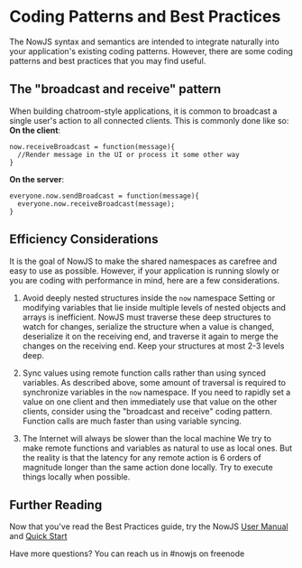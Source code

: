 Coding Patterns and Best Practices
==================================
The NowJS syntax and semantics are intended to integrate naturally into your application's existing coding patterns. However, there are some coding patterns and best practices that you may find useful.

The "broadcast and receive" pattern
-----------------------------------
When building chatroom-style applications, it is common to broadcast a single user's action to all connected clients. This is commonly done like so:
**On the client**:

    now.receiveBroadcast = function(message){
      //Render message in the UI or process it some other way
    }

**On the server**:

    everyone.now.sendBroadcast = function(message){
      everyone.now.receiveBroadcast(message);
    }
    
    
Efficiency Considerations
-------------------------
It is the goal of NowJS to make the shared namespaces as carefree and easy to use as possible. However, if your application is running slowly or you are coding with performance in mind, here are a few considerations.

1. Avoid deeply nested structures inside the `now` namespace
Setting or modifying variables that lie inside multiple levels of nested objects and arrays is inefficient. NowJS must traverse these deep structures to watch for changes, serialize the structure when a value is changed, deserialize it on the receiving end, and traverse it again to merge the changes on the receiving end. Keep your structures at most 2-3 levels deep.

2. Sync values using remote function calls rather than using synced variables.
As described above, some amount of traversal is required to synchronize variables in the `now` namespace. If you need to rapidly set a value on one client and then immediately use that value on the other clients, consider using the "broadcast and receive" coding pattern. Function calls are much faster than using variable syncing.

3. The Internet will always be slower than the local machine
We try to make remote functions and variables as natural to use as local ones. But the reality is that the latency for any remote action is 6 orders of magnitude longer than the same action done locally. Try to execute things locally when possible.

Further Reading
----------------------
Now that you've read the Best Practices guide, try the NowJS [User Manual](http://nowjs.org/doc) and [Quick Start](http://nowjs.org/guide)

Have more questions? You can reach us in #nowjs on freenode